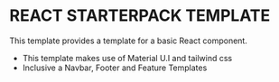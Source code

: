 # REACT STARTERPACK TEMPLATE

This template provides a template for a basic React component.

- This template makes use of Material U.I and tailwind css
- Inclusive a Navbar, Footer and Feature Templates
